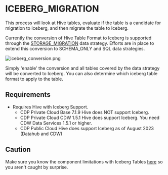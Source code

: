 # ICEBERG_MIGRATION

This process will look at Hive tables, evaluate if the table is a candidate for migration to Iceberg, and then migrate the table to Iceberg.

Currently the conversion of Hive Table Format to Iceberg is supported through the [STORAGE_MIGRATION](storage_migration.md) data strategy.  Efforts are in place to extend this conversion to SCHEMA_ONLY and SQL data strategies.

![iceberg_conversion.png](iceberg_conversion.png)

Simply 'enable' the conversion and all tables covered by the data strategy will be converted to Iceberg.  You can 
also determine which iceberg table format to apply to the table.

## Requirements

- Requires Hive with Iceberg Support.
  - CDP Private Cloud Base 7.1.9 Hive does NOT support Iceberg.
  - CDP Private Cloud CDW 1.5.1 Hive does support Iceberg.  You need CDW Data Services 1.5.1 or higher.
  - CDP Public Cloud Hive does support Iceberg as of August 2023 (Datahub and CDW)

## Caution

Make sure you know the component limitations with Iceberg Tables [here](https://docs.cloudera.com/cdp-public-cloud/cloud/cdp-iceberg/topics/iceberg-in-cdp.html) so you aren't caught by surprise.
